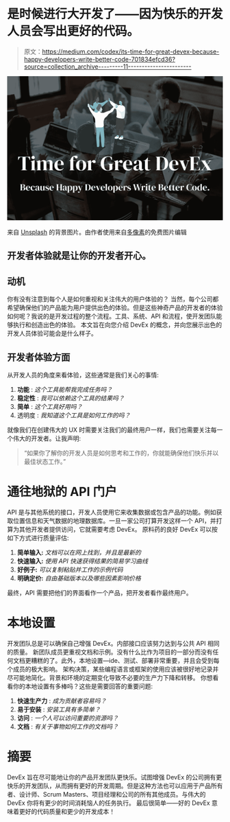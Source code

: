 # 是时候进行大开发了——因为快乐的开发人员会写出更好的代码。

> 原文：<https://medium.com/codex/its-time-for-great-devex-because-happy-developers-write-better-code-701834efcd36?source=collection_archive---------11----------------------->

![](img/7e0f85738a5d3ac5e0ec9600888f1ecc.png)

来自 [Unsplash](https://unsplash.com/photos/QckxruozjRg) 的背景图片。由作者使用来自[多像素](https://www.manypixels.co/gallery)的免费图片编辑

## **开发者体验就是让你的开发者开心。**

## 动机

你有没有注意到每个人是如何重视和关注伟大的用户体验的？
当然，每个公司都希望确保他们的产品能为用户提供出色的体验。但是这些神奇产品的开发者的体验如何呢？我说的是开发过程的整个流程。工具、系统、API 和流程，使开发团队能够执行和创造出色的体验。
本文旨在向您介绍 DevEx 的概念，并向您展示出色的开发人员体验可能会是什么样子。

## 开发者体验方面

从开发人员的角度来看体验，这些通常是我们关心的事情:

1.  **功能** : *这个工具能帮我完成任务吗？*
2.  **稳定性** : *我可以依赖这个工具的结果吗？*
3.  **简单** : *这个工具好用吗？*
4.  透明度 : *我知道这个工具是如何工作的吗？*

就像我们在创建伟大的 UX 时需要关注我们的最终用户一样，我们也需要关注每一个伟大的开发者。让我声明:

> “如果你了解你的开发人员是如何思考和工作的，你就能确保他们快乐并以最佳状态工作。”

# 通往地狱的 API 门户

API 是与其他系统的接口，开发人员使用它来收集数据或包含产品的功能。例如获取位置信息和天气数据的地理数据库。一旦一家公司打算开发这样一个 API，并打算为其他开发者提供访问，它就需要考虑 DevEx。
原料药的良好 DevEx 可以按如下方式进行质量评估:

1.  **简单输入:** *文档可以在网上找到，并且是最新的*
2.  **快速输入:** *使用 API 快速获得结果的简易学习曲线*
3.  **好例子:** *可以复制粘贴并工作的示例代码*
4.  **明确定价:** *自由基础版本以及哪些因素影响价格*

最终，API 需要把他们的界面看作一个产品，把开发者看作最终用户。

# 本地设置

开发团队总是可以确保自己增强 DevEx。内部接口应该努力达到与公共 API 相同的质量。
新团队成员更重视文档和示例。没有什么比作为项目的一部分而没有任何文档更糟糕的了。此外，本地设置—ide、测试、部署非常重要，并且会受到每个成员的极大影响。
架构决策，某些编程语言或框架的使用应该被很好地记录并尽可能地简化。背景和环境的定期变化导致不必要的生产力下降和转移。
你想看看你的本地设置有多棒吗？这些是需要回答的重要问题:

1.  **快速生产力** : *成为贡献者容易吗？*
2.  **易于安装** : *安装工具有多简单？*
3.  **访问** : *一个人可以访问重要的资源吗？*
4.  **文档** : *有关于事物如何工作的文档吗？*

# 摘要

DevEx 旨在尽可能地让你的产品开发团队更快乐。试图增强 DevEx 的公司拥有更快乐的开发团队，从而拥有更好的开发周期。但是这种方法也可以应用于产品所有者、设计师、Scrum Masters、项目经理和公司的所有其他成员。与伟大的 DevEx 你将有更少的时间消耗恼人的任务执行。
最后很简单——好的 DevEx 意味着更好的代码质量和更少的开发成本！